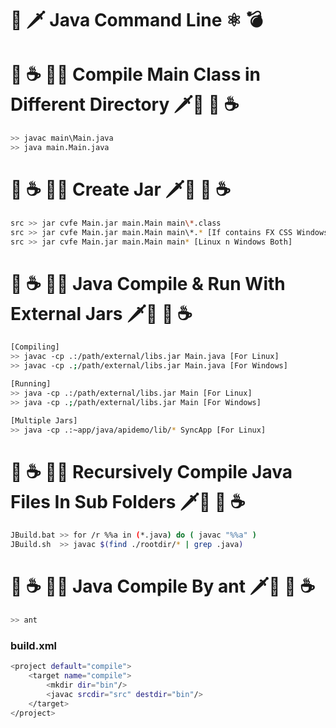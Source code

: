# 🔫 🗡 Java Command Line ⚛ 💣 
# :dragon: :coffee: 🔪🔧 Compile Main Class in Different Directory 🗡🔨 :dragon: :coffee: 
```sh
>> javac main\Main.java
>> java main.Main.java
```

# :dragon: :coffee: 🔪🔧 Create Jar 🗡🔨 :dragon: :coffee: 
```sh
src >> jar cvfe Main.jar main.Main main\*.class
src >> jar cvfe Main.jar main.Main main\*.* [If contains FX CSS Windows PC]
src >> jar cvfe Main.jar main.Main main* [Linux n Windows Both]
```

# :dragon: :coffee: 🔪🔧 Java Compile & Run With External Jars 🗡🔨 :dragon: :coffee: 
```sh
[Compiling]
>> javac -cp .:/path/external/libs.jar Main.java [For Linux]
>> javac -cp .;/path/external/libs.jar Main.java [For Windows]

[Running]
>> java -cp .:/path/external/libs.jar Main [For Linux]
>> java -cp .;/path/external/libs.jar Main [For Windows]

[Multiple Jars]
>> java -cp .:~app/java/apidemo/lib/* SyncApp [For Linux]
```


# :dragon: :coffee: 🔪🔧 Recursively Compile Java Files In Sub Folders 🗡🔨 :dragon: :coffee: 
```sh
JBuild.bat >> for /r %%a in (*.java) do ( javac "%%a" )
JBuild.sh  >> javac $(find ./rootdir/* | grep .java)
```

# :dragon: :coffee: 🔪🔧 Java Compile By ant 🗡🔨 :dragon: :coffee: 
```sh
>> ant
```
### build.xml
```sh
<project default="compile">
    <target name="compile">
        <mkdir dir="bin"/>
        <javac srcdir="src" destdir="bin"/>
    </target>
</project>
```
